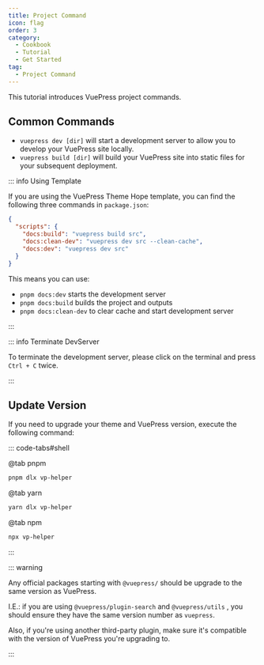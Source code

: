 ```yaml
---
title: Project Command
icon: flag
order: 3
category:
  - Cookbook
  - Tutorial
  - Get Started
tag:
  - Project Command
---
```


This tutorial introduces VuePress project commands.

<!-- more -->

## Common Commands

- `vuepress dev [dir]` will start a development server to allow you to develop your VuePress site locally.
- `vuepress build [dir]` will build your VuePress site into static files for your subsequent deployment.

::: info Using Template

If you are using the VuePress Theme Hope template, you can find the following three commands in `package.json`:

```json
{
  "scripts": {
    "docs:build": "vuepress build src",
    "docs:clean-dev": "vuepress dev src --clean-cache",
    "docs:dev": "vuepress dev src"
  }
}
```

This means you can use:

- `pnpm docs:dev` starts the development server
- `pnpm docs:build` builds the project and outputs
- `pnpm docs:clean-dev` to clear cache and start development server

:::

::: info Terminate DevServer

To terminate the development server, please click on the terminal and press `Ctrl + C` twice.

:::

## Update Version

If you need to upgrade your theme and VuePress version, execute the following command:

::: code-tabs#shell

@tab pnpm

```bash
pnpm dlx vp-helper
```

@tab yarn

```bash
yarn dlx vp-helper
```

@tab npm

```bash
npx vp-helper
```

:::

::: warning

Any official packages starting with `@vuepress/` should be upgrade to the same version as VuePress.

I.E.: if you are using `@vuepress/plugin-search` and `@vuepress/utils` , you should ensure they have the same version number as `vuepress`.

Also, if you're using another third-party plugin, make sure it's compatible with the version of VuePress you're upgrading to.

:::

